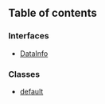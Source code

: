 ## Table of contents

### Interfaces

- [DataInfo](../interfaces/ModelInstance.DataInfo)

### Classes

- [default](../classes/ModelInstance.default)
